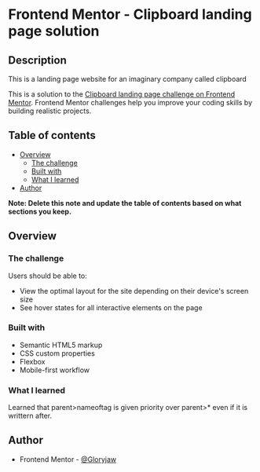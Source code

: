 # Frontend Mentor - Clipboard landing page solution


## Description
This is a landing page website for an imaginary company called clipboard



This is a solution to the [Clipboard landing page challenge on Frontend Mentor](https://www.frontendmentor.io/challenges/clipboard-landing-page-5cc9bccd6c4c91111378ecb9). Frontend Mentor challenges help you improve your coding skills by building realistic projects. 

## Table of contents

- [Overview](#overview)
  - [The challenge](#the-challenge)
  - [Built with](#built-with)
  - [What I learned](#what-i-learned)
- [Author](#author)


**Note: Delete this note and update the table of contents based on what sections you keep.**

## Overview

### The challenge

Users should be able to:

- View the optimal layout for the site depending on their device's screen size
- See hover states for all interactive elements on the page



### Built with

- Semantic HTML5 markup
- CSS custom properties
- Flexbox
- Mobile-first workflow

### What I learned

Learned that parent>nameoftag is given priority over parent>* even if it is writtern after.

## Author

- Frontend Mentor - [@Gloryjaw](https://www.frontendmentor.io/profile/Gloryjaw)

